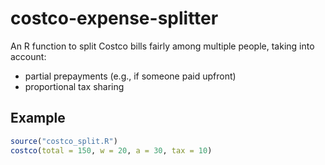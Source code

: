 # costco-expense-splitter
An R function to split Costco bills fairly among multiple people, taking into account:
- partial prepayments (e.g., if someone paid upfront)
- proportional tax sharing

## Example

```r
source("costco_split.R")
costco(total = 150, w = 20, a = 30, tax = 10)
